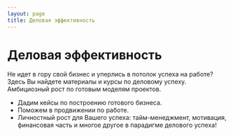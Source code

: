 ```yaml
---
layout: page
title: Деловая эффективность
---
```


# Деловая эффективность

Не идет в гору свой бизнес и уперлись в потолок успеха на работе? Здесь Вы найдете материалы и курсы по деловому успеху. Амбициозный рост по готовым моделям проектов.

* Дадим кейсы по построению готового бизнеса.
* Поможем в продвижении по работе.
* Личностный рост для Вашего успеха: тайм-менеджмент, мотивация, финансовая часть и многое другое в парадигме делового успеха!